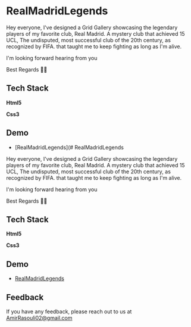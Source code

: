# RealMadridLegends

Hey everyone, I've designed a Grid Gallery showcasing the legendary players of my favorite club, Real Madrid. A mystery club that achieved 15 UCL, The undisputed, most successful club of the 20th century, as recognized by FIFA. that taught me to keep fighting as long as I'm alive.

I'm looking forward hearing from you

Best Regards 🙌🏼
## Tech Stack

**Html5**

**Css3**


## Demo

- [RealMadridLegends](# RealMadridLegends

Hey everyone, I've designed a Grid Gallery showcasing the legendary players of my favorite club, Real Madrid. A mystery club that achieved 15 UCL, The undisputed, most successful club of the 20th century, as recognized by FIFA. that taught me to keep fighting as long as I'm alive.

I'm looking forward hearing from you

Best Regards 🙌🏼
## Tech Stack

**Html5**

**Css3**


## Demo

- [RealMadridLegends](https://amirrasouli-web.github.io/Project02-GridGallery/)

## Feedback

If you have any feedback, please reach out to us at AmirRasouli02@gmail.com

